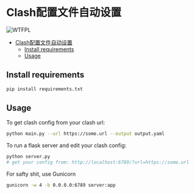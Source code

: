 # Clash配置文件自动设置

![WTFPL](http://www.wtfpl.net/wp-content/uploads/2012/12/wtfpl-badge-4.png)

- [Clash配置文件自动设置](#clash配置文件自动设置)
  - [Install requirements](#install-requirements)
  - [Usage](#usage)

## Install requirements

```bash
pip install requirements.txt
```

## Usage

To get clash config from your clash url:

```bash
python main.py --url https://some.url --output output.yaml
```

To run a flask server and edit your clash config:

```bash
python server.py
# get your config from: http://localhost:6789/?url=https://some.url
```

For safty shit, use Gunicorn

```bash
gunicorn -w 4 -b 0.0.0.0:6789 server:app
```
